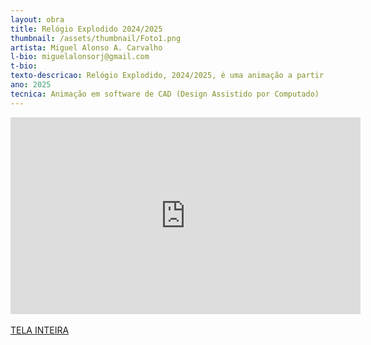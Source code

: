 ```yaml
---
layout: obra
title: Relógio Explodido 2024/2025
thumbnail: /assets/thumbnail/Foto1.png
artista: Miguel Alonso A. Carvalho
l-bio: miguelalonsorj@gmail.com
t-bio: 
texto-descricao: Relógio Explodido, 2024/2025, é uma animação a partir dos processos de desenho técnico e modelagem 3D que são exercícios constantes para entender dispositivos e mecânicas para o tempo. Este trabalho é um experimento com visão em perspectiva explodida em loop, dentro de uma proposta de Relógio de Artista, conceito que estuda e propõem obras nas fronteiras entre ideias e dispositivos de tempo. 
ano: 2025
tecnica: Animação em software de CAD (Design Assistido por Computado)
---
```


<div class="responsive-iframe">
<iframe width="560" height="315" src="https://www.youtube.com/embed/fxJaLhwcJis?si=H0oeqmGCsei5svQM" title="YouTube video player" frameborder="0" allow="accelerometer; autoplay; clipboard-write; encrypted-media; gyroscope; picture-in-picture; web-share" referrerpolicy="strict-origin-when-cross-origin" allowfullscreen></iframe>
</div>
<br>
<a href="https://www.youtube.com/watch?v=fxJaLhwcJis&ab_channel=MiguelAlonso" target="_blank">TELA INTEIRA</a>
